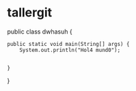 # tallergit
public class dwhasuh {

	public static void main(String[] args) {
		System.out.println("Hol4 mund0");


	}

}
